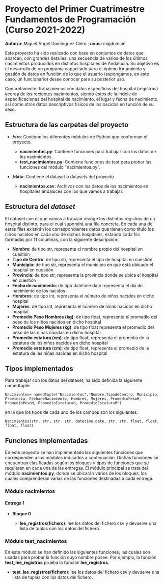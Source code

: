 # Proyecto del Primer Cuatrimestre Fundamentos de Programación (Curso 2021-2022)
**Autor/a:** Miguel Ángel Domínguez Ciero ; **uvus:** migdomcie


Este proyecto ha sido realizado con base en conjuntos de datos que abarcan, con grandes detalles, una secuencia de varios de los últimos nacimientos producidos en distintos hospitales de Andalucía. Su objetivo es el desarrollo de un programa capacitado para el óptimo tratamiento y gestión de datos en función de lo que el usuario (supongamos, en este caso, un funcionario) desee conocer para su posterior uso.

Concretamente, trabajaremos con datos específicos del hospital (registros) acerca de los recientes nacimientos, siendo éstos de la índole de especificaciones del hospital de nacimiento, el lugar y fecha de nacimiento, así como otros datos descriptivos físicos de los nacidos en función de su sexo.

    
## Estructura de las carpetas del proyecto

* **/src**: Contiene los diferentes módulos de Python que conforman el proyecto.
    * **nacimientos.py**: Contiene funciones para trabajar con los datos de los nacimientos.
    * **test_nacimientos.py**: Contiene funciones de test para probar las funciones del módulo "nacimientos.py".
    
* **/data**: Contiene el dataset o datasets del proyecto
    * **nacimientos.csv**: Archivos con los datos de los nacimientos en hospitales andaluces con los que vamos a trabajar.
    
    
## Estructura del *dataset*

El dataset con el que vamos a trabajar recoge los distintos registros de un hospital distinto, para el cual supondrá una fila concreta. En cada una de estas filas existirán los correspondientes datos que tienen como título los niños nacidos en cada uno de dichos hospitales, estando cada fila formadas por 11 columnas, con la siguiente descripción:

* **Nombre**: de tipo str, representa el nombre propio del hospital en cuestión 
* **Tipo de Centro**: de tipo str, representa el tipo de hospital en cuestión 
* **Municipio**: de tipo str, representa el municipio en que está ubicado el hospital en cuestión
* **Provincia**: de tipo str, representa la provincia donde se ubica el hospital en cuestión
* **Fecha de nacimiento**: de tipo datetime.date representa el día de nacimiento de los nacidos
* **Hombres**: de tipo int, representa el número de niños nacidos en dicho hospital
* **Mujeres**: de tipo int, representa el número de niñas nacidos en dicho hospital
* **Promedio Peso Hombres (kg)**: de tipo float, representa el promedio del peso de los niños nacidos en dicho hospital
* **Promedio Peso Mujeres (kg)**: de tipo float representa el promedio del peso de las niñas nacidas en dicho hospital
* **Promedio estatura (cm)**: de tipo float, representa el promedio de la estatura de los niños nacidos en dicho hospital 
* **Promedio estatura (cm)**: de tipo float, representa el promedio de la estatura de las niñas nacidas en dicho hospital


## Tipos implementados



Para trabajar con los datos del dataset, ha sido definida la siguiente namedtuple:

`Nacimientos= namedtuple("Nacimientos","Nombre,TipodeCentro, Municipio, Provincia, FechadeNacimiento, Hombres, Mujeres, PromedioPesoH, PromedioPesoM, PromedioEstaturaH, PromedioEstaturaM")`

en la que los tipos de cada uno de los campos son los siguientes:

`Nacimientos(str, str, str, str, datetime.date, str, str, float, float, float, float)`


## Funciones implementadas

En este proyecto se han implementado las siguientes funciones que corresponden a los módulos indicados a continuación. Dichas funciones se encuentran clasificadas según los bloques y tipos de funciones que se requieren en cada una de las entregas. El módulo principal se trata del módulo **nacimientos.py**, donde se ubicarán varios de los bloques, los cuales comprenderan varias de las funciones destinadas a cada entrega.

### Módulo nacimientos

#### Entrega 1

* **Bloque 0**  

     * **lee_registros(fichero)**: lee los datos del fichero csv y devuelve una lista de tuplas con los datos del fichero.
   
### Módulo test_nacimientos

En este módulo se han definido las siguientes funciones, las cuales son usadas para probar la función cuyo nombre posee. Por ejemplo, la función **test_lee_registros** prueba la función **lee_registros**.

* **test_lee_registros(fichero)**: lee los datos del fichero csv y devuelve una lista de tuplas con los datos del fichero.
